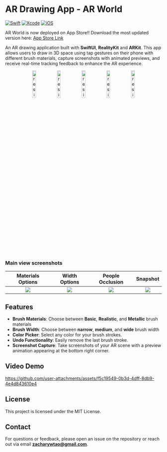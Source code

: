 # AR Drawing App - AR World

[![Swift](https://img.shields.io/badge/Swift-5.0-orange.svg?style=flat)](https://swift.org/)
[![Xcode](https://img.shields.io/badge/Xcode-15%2B-blue.svg?style=flat)](https://developer.apple.com/xcode/)
[![iOS](https://img.shields.io/badge/iOS-17%2B-lightgrey.svg?style=flat)](https://www.apple.com/ios/)

AR World is now deployed on App Store!! Download the most updated version here: [App Store Link](https://apps.apple.com/us/app/ar-world-ar-drawing-tool/id6698898256)


An AR drawing application built with **SwiftUI**, **RealityKit** and **ARKit**. This app allows users to draw in 3D space using tap gestures on their phone with different brush materials, capture screenshots with animated previews, and receive real-time tracking feedback to enhance the AR experience.

<p align="center">
  <img src="https://github.com/user-attachments/assets/f6b10e2d-4f99-4c48-ad5b-d01a43b6daa0" alt="resized_image_1" width="15%" />
  <img src="https://github.com/user-attachments/assets/4605e0b4-b00f-49a4-bb21-2b97ffa11c8b" alt="resized_image_2" width="15%" />
  <img src="https://github.com/user-attachments/assets/264754ba-fbd8-4108-9583-9bf067280566" alt="resized_image_3" width="15%" />
  <img src="https://github.com/user-attachments/assets/d3393acb-fd0e-44cc-8d79-4d26aaadc8d4" alt="resized_image_4" width="15%" />
  <img src="https://github.com/user-attachments/assets/a9ae8eb3-98b6-41ca-a1cc-87ed27e107b5" alt="resized_image_5" width="15%" />
</p>


### Main view screenshots

| Materials Options | Width Options | People Occlusion | Snapshot |
|:-------------------:|:-------------------:|:-------------------:|:-------------------:|
| ![](https://github.com/user-attachments/assets/2c7a5b78-afbb-40c6-b8fc-5d91a84247f4) | ![](https://github.com/user-attachments/assets/937a835a-553f-413b-91af-b9b596b08c8e) | ![](https://github.com/user-attachments/assets/1566ff4f-3644-43b1-ac20-04579cba04ba) | ![](https://github.com/user-attachments/assets/1abe72ea-0b08-43e1-a5b2-e54f3433a208) |

## Features

- **Brush Materials**: Choose between **Basic**, **Realistic**, and **Metallic** brush materials
- **Brush Width**: Choose between **narrow**, **medium**, and **wide** brush width 
- **Color Picker**: Select any color for your brush strokes.
- **Undo Functionality**: Easily remove the last brush stroke.
- **Screenshot Capture**: Take screenshots of your AR scene with a preview animation appearing at the bottom right corner.

## Video Demo

https://github.com/user-attachments/assets/f5c19549-0b3d-4dff-8db9-4e4d843610e4


## License
This project is licensed under the MIT License.

## Contact
For questions or feedback, please open an issue on the repository or reach out via email **zacharywtao@gmail.com**.
